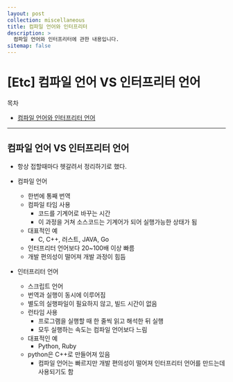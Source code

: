 ```yaml
---
layout: post
collection: miscellaneous
title: 컴파일 언어와 인터프리터
description: >
  컴파일 언어와 인터프리터에 관한 내용입니다.
sitemap: false
---
```


# [Etc] 컴파일 언어 VS 인터프리터 언어

목차

- [컴파일 언어와 인터프리터 언어](#컴파일-언어-vs-인터프리터-언어)

---

## 컴파일 언어 VS 인터프리터 언어

- 항상 접할때마다 헷갈려서 정리하기로 했다.

- 컴파일 언어

  - 한번에 통째 번역
  - 컴파일 타임 사용
    - 코드를 기계어로 바꾸는 시간
    - 이 과정을 거쳐 소스코드는 기계어가 되어 실행가능한 상태가 됨
  - 대표적인 예
    - C, C++, 러스트, JAVA, Go
  - 인터프리터 언어보다 20~100배 이상 빠름
  - 개발 편의성이 떨어져 개발 과정이 힘듬

- 인터프리터 언어
  - 스크립트 언어
  - 번역과 실행이 동시에 이루어짐
  - 별도의 실행파일이 필요하지 않고, 빌드 시간이 없음
  - 런타임 사용
    - 프로그램을 실행할 때 한 줄씩 읽고 해석한 뒤 실행
    - 모두 실행하는 속도는 컴파일 언어보다 느림
  - 대표적인 예
    - Python, Ruby
  - python은 C++로 만들어져 있음
    - 컴파일 언어는 빠르지만 개발 편의성이 떨어져 인터프리터 언어를 만드는데 사용되기도 함
